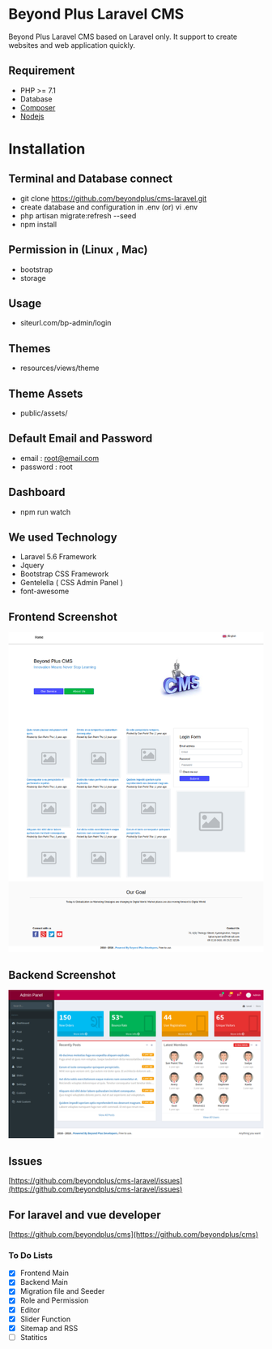# Beyond Plus Laravel CMS
Beyond Plus Laravel CMS based on Laravel only. It support to create websites and web application quickly. 

## Requirement

* PHP >= 7.1 
* Database
* [Composer](https://getcomposer.org)
* [Nodejs](https://nodejs.org)

# Installation

## Terminal and Database connect

* git clone https://github.com/beyondplus/cms-laravel.git
* create database and configuration in .env (or) vi .env
* php artisan migrate:refresh --seed
* npm install


## Permission in (Linux , Mac)
* bootstrap
* storage

## Usage
* siteurl.com/bp-admin/login

## Themes
* resources/views/theme

## Theme Assets
* public/assets/

## Default Email and Password
* email 	: root@email.com
* password	: root


## Dashboard
* npm run watch

## We used Technology
* Laravel 5.6 Framework
* Jquery
* Bootstrap CSS Framework
* Gentelella ( CSS Admin Panel )
* font-awesome

## Frontend Screenshot
![alt text](https://github.com/beyondplus/cms-laravel/raw/master/public/img/frontend.png "Front Screenshot")

## Backend Screenshot
![alt text](https://github.com/beyondplus/cms-laravel/raw/master/public/img/backend.png "Backend Screenshot")

## Issues
[https://github.com/beyondplus/cms-laravel/issues](https://github.com/beyondplus/cms-laravel/issues)

## For laravel and vue developer
[https://github.com/beyondplus/cms](https://github.com/beyondplus/cms)


### To Do Lists
- [x] Frontend Main
- [x] Backend Main
- [x] Migration file and Seeder
- [x] Role and Permission
- [x] Editor
- [x] Slider Function
- [x] Sitemap and RSS
- [ ] Statitics
